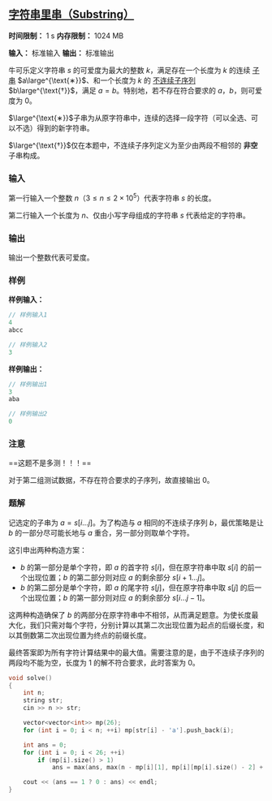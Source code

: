 ## [字符串里串（Substring）](https://ac.nowcoder.com/acm/contest/95334/D)

**时间限制：** 1 s
**内存限制：** 1024 MB

**输入：** 标准输入
**输出：** 标准输出



牛可乐定义字符串 $s$ 的可爱度为最大的整数 $k$，满足存在一个长度为 $k$ 的连续 <u>子串</u> $a\large^{\text{∗}}$、和一个长度为 $k$ 的 <u>不连续子序列</u> $b\large^{\text{†}}$，满足 $a=b$。特别地，若不存在符合要求的 $a$，$b$，则可爱度为 $0$。



$\large^{\text{∗}}$子串为从原字符串中，连续的选择一段字符（可以全选、可以不选）得到的新字符串。  

$\large^{\text{†}}$仅在本题中，不连续子序列定义为至少由两段不相邻的 **非空** 子串构成。







### 输入
  
第一行输入一个整数 $n$（$3 \le n \le 2 \times 10^5$）代表字符串 $s$ 的长度。

第二行输入一个长度为 $n$、仅由小写字母组成的字符串 $s$ 代表给定的字符串。





### 输出

输出一个整数代表可爱度。





### 样例

**样例输入：**

```cpp
// 样例输入1
4
abcc

// 样例输入2
3
```



**样例输出：**

```cpp
// 样例输出1
3
aba

// 样例输出2
0
```





### 注意
  
==这题不是多测！！！==

对于第二组测试数据，不存在符合要求的子序列，故直接输出 $0$。





### 题解

记选定的子串为 $a=s[i \dots j]$。为了构造与 $a$ 相同的不连续子序列 $b$，最优策略是让 $b$ 的一部分尽可能长地与 $a$ 重合，另一部分则取单个字符。

这引申出两种构造方案：
*   $b$ 的第一部分是单个字符，即 $a$ 的首字符 $s[i]$，但在原字符串中取 $s[i]$ 的前一个出现位置；$b$ 的第二部分则对应 $a$ 的剩余部分 $s[i+1 \dots j]$。
*   $b$ 的第二部分是单个字符，即 $a$ 的尾字符 $s[j]$，但在原字符串中取 $s[j]$ 的后一个出现位置；$b$ 的第一部分则对应 $a$ 的剩余部分 $s[i \dots j-1]$。

这两种构造确保了 $b$ 的两部分在原字符串中不相邻，从而满足题意。为使长度最大化，我们只需对每个字符，分别计算以其第二次出现位置为起点的后缀长度，和以其倒数第二次出现位置为终点的前缀长度。

最终答案即为所有字符计算结果中的最大值。需要注意的是，由于不连续子序列的两段均不能为空，长度为 $1$ 的解不符合要求，此时答案为 $0$。



```cpp
void solve()  
{  
    int n;  
    string str;  
    cin >> n >> str;  

    vector<vector<int>> mp(26);  
    for (int i = 0; i < n; ++i) mp[str[i] - 'a'].push_back(i);  

    int ans = 0;  
    for (int i = 0; i < 26; ++i)  
        if (mp[i].size() > 1)  
            ans = max(ans, max(n - mp[i][1], mp[i][mp[i].size() - 2] + 1));  

    cout << (ans == 1 ? 0 : ans) << endl;  
}
```